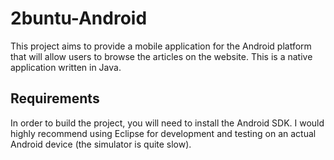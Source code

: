 # 2buntu-Android

This project aims to provide a mobile application for the Android platform that will allow users to browse the articles on the website. This is a native application written in Java.

## Requirements

In order to build the project, you will need to install the Android SDK. I would highly recommend using Eclipse for development and testing on an actual Android device (the simulator is quite slow).
